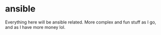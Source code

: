 # ansible
Everything here will be ansible related. More complex and fun stuff as I go, and as I have more money lol.

